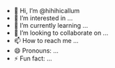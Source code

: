 - 👋 Hi, I’m @hihihicallum
- 👀 I’m interested in ...
- 🌱 I’m currently learning ...
- 💞️ I’m looking to collaborate on ...
- 📫 How to reach me ...
- 😄 Pronouns: ...
- ⚡ Fun fact: ...

<!---
hihihicallum/hihihicallum is a ✨ special ✨ repository because its `README.md` (this file) appears on your GitHub profile.
You can click the Preview link to take a look at your changes.
--->
